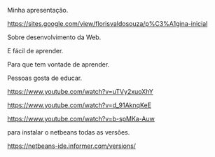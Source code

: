 Minha apresentação.

https://sites.google.com/view/florisvaldosouza/p%C3%A1gina-inicial

Sobre desenvolvimento da Web. 

E fácil de aprender.

Para que tem vontade de aprender.

 Pessoas gosta de educar.

 https://www.youtube.com/watch?v=uTVy2xuoXhY

https://www.youtube.com/watch?v=d_91AknqKeE

https://www.youtube.com/watch?v=b-spMKa-Auw

para instalar o netbeans todas as versões.

https://netbeans-ide.informer.com/versions/
